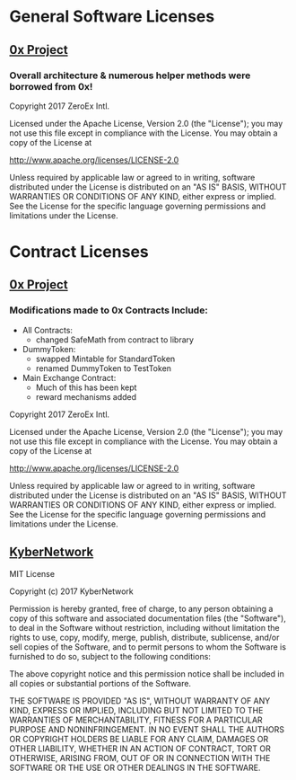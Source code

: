 # General Software Licenses

## [0x Project](https://github.com/0xProject)

### Overall architecture & numerous helper methods were borrowed from 0x!

Copyright 2017 ZeroEx Intl.

Licensed under the Apache License, Version 2.0 (the "License");
you may not use this file except in compliance with the License.
You may obtain a copy of the License at

  http://www.apache.org/licenses/LICENSE-2.0

Unless required by applicable law or agreed to in writing, software
distributed under the License is distributed on an "AS IS" BASIS,
WITHOUT WARRANTIES OR CONDITIONS OF ANY KIND, either express or implied.
See the License for the specific language governing permissions and
limitations under the License.


# Contract Licenses

## [0x Project](https://github.com/0xProject)

### Modifications made to 0x Contracts Include:
- All Contracts:
  - changed SafeMath from contract to library
- DummyToken:
  - swapped Mintable for StandardToken
  - renamed DummyToken to TestToken
- Main Exchange Contract:
  - Much of this has been kept
  - reward mechanisms added

Copyright 2017 ZeroEx Intl.

Licensed under the Apache License, Version 2.0 (the "License");
you may not use this file except in compliance with the License.
You may obtain a copy of the License at

  http://www.apache.org/licenses/LICENSE-2.0

Unless required by applicable law or agreed to in writing, software
distributed under the License is distributed on an "AS IS" BASIS,
WITHOUT WARRANTIES OR CONDITIONS OF ANY KIND, either express or implied.
See the License for the specific language governing permissions and
limitations under the License.



## [KyberNetwork](https://github.com/KyberNetwork/TokenDistributionContracts)

MIT License

Copyright (c) 2017 KyberNetwork

Permission is hereby granted, free of charge, to any person obtaining a copy
of this software and associated documentation files (the "Software"), to deal
in the Software without restriction, including without limitation the rights
to use, copy, modify, merge, publish, distribute, sublicense, and/or sell
copies of the Software, and to permit persons to whom the Software is
furnished to do so, subject to the following conditions:

The above copyright notice and this permission notice shall be included in all
copies or substantial portions of the Software.

THE SOFTWARE IS PROVIDED "AS IS", WITHOUT WARRANTY OF ANY KIND, EXPRESS OR
IMPLIED, INCLUDING BUT NOT LIMITED TO THE WARRANTIES OF MERCHANTABILITY,
FITNESS FOR A PARTICULAR PURPOSE AND NONINFRINGEMENT. IN NO EVENT SHALL THE
AUTHORS OR COPYRIGHT HOLDERS BE LIABLE FOR ANY CLAIM, DAMAGES OR OTHER
LIABILITY, WHETHER IN AN ACTION OF CONTRACT, TORT OR OTHERWISE, ARISING FROM,
OUT OF OR IN CONNECTION WITH THE SOFTWARE OR THE USE OR OTHER DEALINGS IN THE
SOFTWARE.
